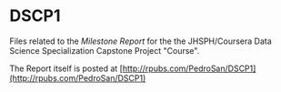 DSCP1
=====

Files related to the _Milestone Report_ for the the JHSPH/Coursera Data Science Specialization Capstone Project "Course".

The Report itself is posted at [http://rpubs.com/PedroSan/DSCP1](http://rpubs.com/PedroSan/DSCP1)

